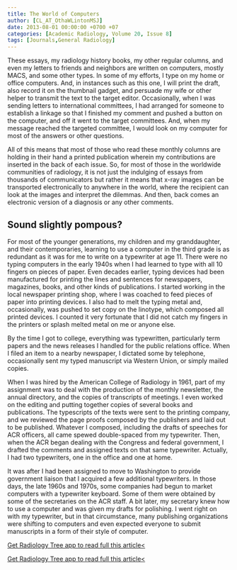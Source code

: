 ```yaml
---
title: The World of Computers
author: [CL_AT_OthaWLintonMSJ]
date: 2013-08-01 00:00:00 +0700 +07
categories: [Academic Radiology, Volume 20, Issue 8]
tags: [Journals,General Radiology]
---
```

These essays, my radiology history books, my other regular columns, and even my letters to friends and neighbors are written on computers, mostly MACS, and some other types. In some of my efforts, I type on my home or office computers. And, in instances such as this one, I will print the draft, also record it on the thumbnail gadget, and persuade my wife or other helper to transmit the text to the target editor. Occasionally, when I was sending letters to international committees, I had arranged for someone to establish a linkage so that I finished my comment and pushed a button on the computer, and off it went to the target committees. And, when my message reached the targeted committee, I would look on my computer for most of the answers or other questions.

All of this means that most of those who read these monthly columns are holding in their hand a printed publication wherein my contributions are inserted in the back of each issue. So, for most of those in the worldwide communities of radiology, it is not just the indulging of essays from thousands of communicators but rather it means that x-ray images can be transported electronically to anywhere in the world, where the recipient can look at the images and interpret the dilemmas. And then, back comes an electronic version of a diagnosis or any other comments.

## Sound slightly pompous?

For most of the younger generations, my children and my granddaughter, and their contemporaries, learning to use a computer in the third grade is as redundant as it was for me to write on a typewriter at age 11. There were no typing computers in the early 1940s when I had learned to type with all 10 fingers on pieces of paper. Even decades earlier, typing devices had been manufactured for printing the lines and sentences for newspapers, magazines, books, and other kinds of publications. I started working in the local newspaper printing shop, where I was coached to feed pieces of paper into printing devices. I also had to melt the typing metal and, occasionally, was pushed to set copy on the linotype, which composed all printed devices. I counted it very fortunate that I did not catch my fingers in the printers or splash melted metal on me or anyone else.

By the time I got to college, everything was typewritten, particularly term papers and the news releases I handled for the public relations office. When I filed an item to a nearby newspaper, I dictated some by telephone, occasionally sent my typed manuscript via Western Union, or simply mailed copies.

When I was hired by the American College of Radiology in 1961, part of my assignment was to deal with the production of the monthly newsletter, the annual directory, and the copies of transcripts of meetings. I even worked on the editing and putting together copies of several books and publications. The typescripts of the texts were sent to the printing company, and we reviewed the page proofs composed by the publishers and laid out to be published. Whatever I composed, including the drafts of speeches for ACR officers, all came spewed double-spaced from my typewriter. Then, when the ACR began dealing with the Congress and federal government, I drafted the comments and assigned texts on that same typewriter. Actually, I had two typewriters, one in the office and one at home.

It was after I had been assigned to move to Washington to provide government liaison that I acquired a few additional typewriters. In those days, the late 1960s and 1970s, some companies had begun to market computers with a typewriter keyboard. Some of them were obtained by some of the secretaries on the ACR staff. A bit later, my secretary knew how to use a computer and was given my drafts for polishing. I went right on with my typewriter, but in that circumstance, many publishing organizations were shifting to computers and even expected everyone to submit manuscripts in a form of their style of computer.

[Get Radiology Tree app to read full this article<](https://clinicalpub.com/app)

[Get Radiology Tree app to read full this article<](https://clinicalpub.com/app)